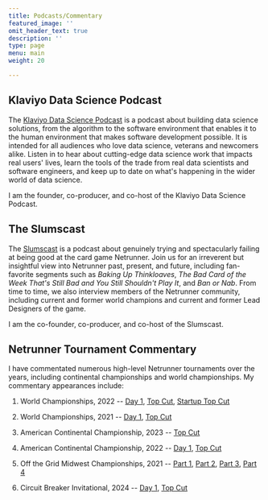 ```yaml
---
title: Podcasts/Commentary
featured_image: ''
omit_header_text: true
description: ''
type: page
menu: main
weight: 20

---
```


## Klaviyo Data Science Podcast

The [Klaviyo Data Science Podcast](https://podcasters.spotify.com/pod/show/klaviyo-data-science) is a podcast about building data science solutions, from the algorithm to the software environment that enables it to the human environment that makes software development possible. It is intended for all audiences who love data science, veterans and newcomers alike. Listen in to hear about cutting-edge data science work that impacts real users' lives, learn the tools of the trade from real data scientists and software engineers, and keep up to date on what's happening in the wider world of data science. 

I am the founder, co-producer, and co-host of the Klaviyo Data Science Podcast. 

## The Slumscast

The [Slumscast](https://podcasters.spotify.com/pod/show/slumscast) is a podcast about genuinely trying and spectacularly failing at being good at the card game Netrunner. Join us for an irreverent but insightful view into Netrunner past, present, and future, including fan-favorite segments such as *Baking Up Thinkloaves*, *The Bad Card of the Week That's Still Bad and You Still Shouldn't Play It*, and *Ban or Nab*. From time to time, we also interview members of the Netrunner community, including current and former world champions and current and former Lead Designers of the game. 

I am the co-founder, co-producer, and co-host of the Slumscast. 

## Netrunner Tournament Commentary

I have commentated numerous high-level Netrunner tournaments over the years, including continental championships and world championships. My commentary appearances include:

1. World Championships, 2022 -- [Day 1](https://www.youtube.com/watch?v=NRcti3tYO-Q), [Top Cut](https://www.youtube.com/watch?v=OeNtd4QOr58), [Startup Top Cut](https://www.youtube.com/watch?v=xWuFYeZlqN8)

2. World Championships, 2021 -- [Day 1](https://youtu.be/s9U5PQyTeKo?si=KG1wkRo13svCNkNQ&t=12788), [Top Cut](https://www.youtube.com/watch?v=fd7fj_b22jI)

3. American Continental Championship, 2023 -- [Top Cut](https://www.youtube.com/watch?v=QtQaQH3zi_s)

4. American Continental Championship, 2022 -- [Day 1](https://www.youtube.com/watch?v=uShIGf3WpRo), [Top Cut](https://www.youtube.com/watch?v=qLdb2yzqkn8)

5. Off the Grid Midwest Championships, 2021 -- [Part 1](https://www.youtube.com/watch?v=QEo4immWdEg), [Part 2](https://www.youtube.com/watch?v=WkhDtpUCPyg), [Part 3](https://www.youtube.com/watch?v=aXYNPIfoosQ), [Part 4](https://www.youtube.com/watch?v=7P4EtM_ECCo)

6. Circuit Breaker Invitational, 2024 -- [Day 1](https://youtu.be/bWw7ECALpJQ?si=hAmoXoCHhJDjJiEN&t=19986), [Top Cut](https://youtu.be/xzsFSu2e5jE?si=5-ANtwbbYjUBB8n5&t=6230)